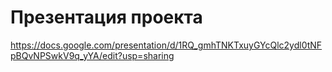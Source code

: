 # Презентация проекта

https://docs.google.com/presentation/d/1RQ_gmhTNKTxuyGYcQlc2ydl0tNFpBQvNPSwkV9q_yYA/edit?usp=sharing